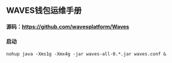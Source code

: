 
## WAVES钱包运维手册


#### 源码：https://github.com/wavesplatform/Waves



#### 启动
`nohup java -Xms1g -Xmx4g -jar waves-all-0.*.jar waves.conf &`


